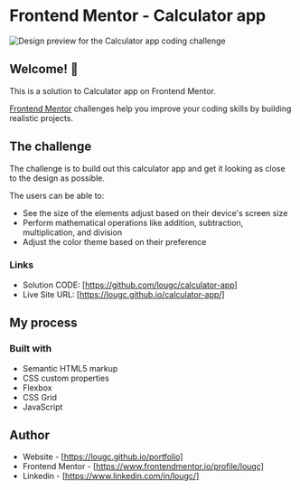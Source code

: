 # Frontend Mentor - Calculator app

![Design preview for the Calculator app coding challenge](./calculator-design.jpeg)

## Welcome! 👋

This is a solution to Calculator app on Frontend Mentor.

[Frontend Mentor](https://www.frontendmentor.io) challenges help you improve your coding skills by building realistic projects.

## The challenge

The challenge is to build out this calculator app and get it looking as close to the design as possible.

The users can be able to:

- See the size of the elements adjust based on their device's screen size
- Perform mathematical operations like addition, subtraction, multiplication, and division
- Adjust the color theme based on their preference

### Links

- Solution CODE: [https://github.com/lougc/calculator-app]
- Live Site URL: [https://lougc.github.io/calculator-app/]

## My process

### Built with

- Semantic HTML5 markup
- CSS custom properties
- Flexbox
- CSS Grid
- JavaScript

## Author

- Website - [https://lougc.github.io/portfolio]
- Frontend Mentor - [https://www.frontendmentor.io/profile/lougc]
- Linkedin - [https://www.linkedin.com/in/lougc/]